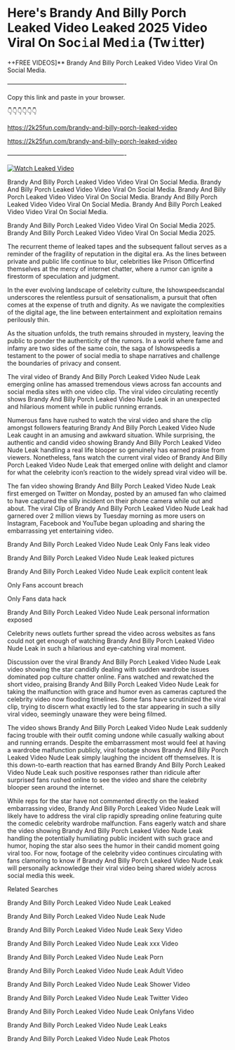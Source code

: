 # Here's Brandy And Billy Porch Leaked Video Leaked 2025 Video Viral On Soc𝚒al Med𝚒a (Tw𝚒tter)

++FREE VIDEOS]** Brandy And Billy Porch Leaked Video Video Viral On Social Media.

———————————————————-

Copy this link and paste in your browser.

👇👇👇👇👇👇

https://2k25fun.com/brandy-and-billy-porch-leaked-video

https://2k25fun.com/brandy-and-billy-porch-leaked-video

———————————————————-

[![Watch Leaked Video](https://miro.medium.com/v2/resize:fit:828/format:webp/1*cilzJN44JGOrTw9NJCrNHA.gif "Watch Leaked Video")](https://2k25fun.com/brandy-and-billy-porch-leaked-video)

Brandy And Billy Porch Leaked Video Video Viral On Social Media. Brandy And Billy Porch Leaked Video Video Viral On Social Media. Brandy And Billy Porch Leaked Video Video Viral On Social Media. Brandy And Billy Porch Leaked Video Video Viral On Social Media. Brandy And Billy Porch Leaked Video Video Viral On Social Media.

Brandy And Billy Porch Leaked Video Video Viral On Social Media 2025. Brandy And Billy Porch Leaked Video Video Viral On Social Media 2025.

The recurrent theme of leaked tapes and the subsequent fallout serves as a reminder of the fragility of reputation in the digital era. As the lines between private and public life continue to blur, celebrities like Prison Officerfind themselves at the mercy of internet chatter, where a rumor can ignite a firestorm of speculation and judgment.

In the ever evolving landscape of celebrity culture, the Ishowspeedscandal underscores the relentless pursuit of sensationalism, a pursuit that often comes at the expense of truth and dignity. As we navigate the complexities of the digital age, the line between entertainment and exploitation remains perilously thin.

As the situation unfolds, the truth remains shrouded in mystery, leaving the public to ponder the authenticity of the rumors. In a world where fame and infamy are two sides of the same coin, the saga of Ishowspeedis a testament to the power of social media to shape narratives and challenge the boundaries of privacy and consent.

The viral video of Brandy And Billy Porch Leaked Video Nude Leak emerging online has amassed tremendous views across fan accounts and social media sites with one video clip. The viral video circulating recently shows Brandy And Billy Porch Leaked Video Nude Leak in an unexpected and hilarious moment while in public running errands.

Numerous fans have rushed to watch the viral video and share the clip amongst followers featuring Brandy And Billy Porch Leaked Video Nude Leak caught in an amusing and awkward situation. While surprising, the authentic and candid video showing Brandy And Billy Porch Leaked Video Nude Leak handling a real life blooper so genuinely has earned praise from viewers. Nonetheless, fans watch the current viral video of Brandy And Billy Porch Leaked Video Nude Leak that emerged online with delight and clamor for what the celebrity icon’s reaction to the widely spread viral video will be.

The fan video showing Brandy And Billy Porch Leaked Video Nude Leak first emerged on Twitter on Monday, posted by an amused fan who claimed to have captured the silly incident on their phone camera while out and about. The viral Clip of Brandy And Billy Porch Leaked Video Nude Leak had garnered over 2 million views by Tuesday morning as more users on Instagram, Facebook and YouTube began uploading and sharing the embarrassing yet entertaining video.

Brandy And Billy Porch Leaked Video Nude Leak Only Fans leak video

Brandy And Billy Porch Leaked Video Nude Leak leaked pictures

Brandy And Billy Porch Leaked Video Nude Leak explicit content leak

Only Fans account breach

Only Fans data hack

Brandy And Billy Porch Leaked Video Nude Leak personal information exposed

Celebrity news outlets further spread the video across websites as fans could not get enough of watching Brandy And Billy Porch Leaked Video Nude Leak in such a hilarious and eye-catching viral moment.

Discussion over the viral Brandy And Billy Porch Leaked Video Nude Leak video showing the star candidly dealing with sudden wardrobe issues dominated pop culture chatter online. Fans watched and rewatched the short video, praising Brandy And Billy Porch Leaked Video Nude Leak for taking the malfunction with grace and humor even as cameras captured the celebrity video now flooding timelines. Some fans have scrutinized the viral clip, trying to discern what exactly led to the star appearing in such a silly viral video, seemingly unaware they were being filmed.

The video shows Brandy And Billy Porch Leaked Video Nude Leak suddenly facing trouble with their outfit coming undone while casually walking about and running errands. Despite the embarrassment most would feel at having a wardrobe malfunction publicly, viral footage shows Brandy And Billy Porch Leaked Video Nude Leak simply laughing the incident off themselves. It is this down-to-earth reaction that has earned Brandy And Billy Porch Leaked Video Nude Leak such positive responses rather than ridicule after surprised fans rushed online to see the video and share the celebrity blooper seen around the internet.

While reps for the star have not commented directly on the leaked embarrassing video, Brandy And Billy Porch Leaked Video Nude Leak will likely have to address the viral clip rapidly spreading online featuring quite the comedic celebrity wardrobe malfunction. Fans eagerly watch and share the video showing Brandy And Billy Porch Leaked Video Nude Leak handling the potentially humiliating public incident with such grace and humor, hoping the star also sees the humor in their candid moment going viral too. For now, footage of the celebrity video continues circulating with fans clamoring to know if Brandy And Billy Porch Leaked Video Nude Leak will personally acknowledge their viral video being shared widely across social media this week.

Related Searches

Brandy And Billy Porch Leaked Video Nude Leak Leaked

Brandy And Billy Porch Leaked Video Nude Leak Nude

Brandy And Billy Porch Leaked Video Nude Leak Sexy Video

Brandy And Billy Porch Leaked Video Nude Leak xxx Video

Brandy And Billy Porch Leaked Video Nude Leak Porn

Brandy And Billy Porch Leaked Video Nude Leak Adult Video

Brandy And Billy Porch Leaked Video Nude Leak Shower Video

Brandy And Billy Porch Leaked Video Nude Leak Twitter Video

Brandy And Billy Porch Leaked Video Nude Leak Onlyfans Video

Brandy And Billy Porch Leaked Video Nude Leak Leaks

Brandy And Billy Porch Leaked Video Nude Leak Photos